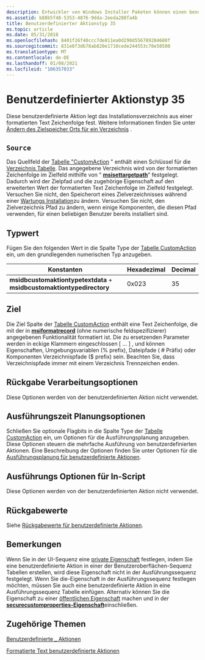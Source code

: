 ```yaml
---
description: Entwickler von Windows Installer Paketen können einen benutzerdefinierten Aktionstyp 35 verwenden, wenn die Standard Aktionen nicht ausreichen, um die Installation auszuführen.
ms.assetid: b88b5f48-5353-4876-9dda-2eeda288fa4b
title: Benutzerdefinierter Aktionstyp 35
ms.topic: article
ms.date: 05/31/2018
ms.openlocfilehash: 8401f26f40ccc7de811ea0d290d556789284680f
ms.sourcegitcommit: 831e8f3db78ab820e1710cede244553c70e50500
ms.translationtype: MT
ms.contentlocale: de-DE
ms.lasthandoff: 01/08/2021
ms.locfileid: "106357033"
---
```

# <a name="custom-action-type-35"></a>Benutzerdefinierter Aktionstyp 35

Diese benutzerdefinierte Aktion legt das Installationsverzeichnis aus einer formatierten Text Zeichenfolge fest. Weitere Informationen finden Sie unter [Ändern des Zielspeicher Orts für ein Verzeichnis](changing-the-target-location-for-a-directory.md) .

## <a name="source"></a>`Source`

Das Quellfeld der [Tabelle "CustomAction](customaction-table.md) " enthält einen Schlüssel für die [Verzeichnis Tabelle](directory-table.md). Das angegebene Verzeichnis wird von der formatierten Zeichenfolge im Zielfeld mithilfe von " [**msisettargetpath**](/windows/desktop/api/Msiquery/nf-msiquery-msisettargetpatha)" festgelegt. Dadurch wird der Zielpfad und die zugehörige Eigenschaft auf den erweiterten Wert der formatierten Text Zeichenfolge im Zielfeld festgelegt. Versuchen Sie nicht, den Speicherort eines Zielverzeichnisses während einer [Wartungs Installation](maintenance-installation.md)zu ändern. Versuchen Sie nicht, den Zielverzeichnis Pfad zu ändern, wenn einige Komponenten, die diesen Pfad verwenden, für einen beliebigen Benutzer bereits installiert sind.

## <a name="type-value"></a>Typwert

Fügen Sie den folgenden Wert in die Spalte Type der [Tabelle CustomAction](customaction-table.md) ein, um den grundlegenden numerischen Typ anzugeben.



| Konstanten                                                              | Hexadezimal | Decimal |
|------------------------------------------------------------------------|-------------|---------|
| **msidbcustomaktiontypetextdata**  +  **msidbcustomaktiontypedirectory** | 0x023       | 35      |



 

## <a name="target"></a>Ziel

Die Ziel Spalte der [Tabelle CustomAction](customaction-table.md) enthält eine Text Zeichenfolge, die mit der in [**msiformatrecord**](/windows/desktop/api/Msiquery/nf-msiquery-msiformatrecorda) (ohne numerische feldspezifizierer) angegebenen Funktionalität formatiert ist. Die zu ersetzenden Parameter werden in eckige Klammern eingeschlossen \[ ... \] , und können Eigenschaften, Umgebungsvariablen (% prefix), Dateipfade ( \# Präfix) oder Komponenten Verzeichnispfade ($ prefix) sein. Beachten Sie, dass Verzeichnispfade immer mit einem Verzeichnis Trennzeichen enden.

## <a name="return-processing-options"></a>Rückgabe Verarbeitungsoptionen

Diese Optionen werden von der benutzerdefinierten Aktion nicht verwendet.

## <a name="execution-scheduling-options"></a>Ausführungszeit Planungsoptionen

Schließen Sie optionale Flagbits in die Spalte Type der [Tabelle CustomAction](customaction-table.md) ein, um Optionen für die Ausführungsplanung anzugeben. Diese Optionen steuern die mehrfache Ausführung von benutzerdefinierten Aktionen. Eine Beschreibung der Optionen finden Sie unter Optionen für die [Ausführungsplanung für benutzerdefinierte Aktionen](custom-action-execution-scheduling-options.md).

## <a name="in-script-execution-options"></a>Ausführungs Optionen für In-Script

Diese Optionen werden von der benutzerdefinierten Aktion nicht verwendet.

## <a name="return-values"></a>Rückgabewerte

Siehe [Rückgabewerte für benutzerdefinierte Aktionen](custom-action-return-values.md).

## <a name="remarks"></a>Bemerkungen

Wenn Sie in der UI-Sequenz eine [private Eigenschaft](private-properties.md) festlegen, indem Sie eine benutzerdefinierte Aktion in einer der Benutzeroberflächen-Sequenz Tabellen erstellen, wird diese Eigenschaft nicht in der Ausführungssequenz festgelegt. Wenn Sie die-Eigenschaft in der Ausführungssequenz festlegen möchten, müssen Sie auch eine benutzerdefinierte Aktion in eine Ausführungssequenz Tabelle einfügen. Alternativ können Sie die Eigenschaft zu einer [öffentlichen Eigenschaft](public-properties.md) machen und in der [**securecustomproperties-Eigenschaft**](securecustomproperties.md)einschließen.

## <a name="related-topics"></a>Zugehörige Themen

<dl> <dt>

[Benutzerdefinierte \_ Aktionen](custom-actions.md)
</dt> <dt>

[Formatierte Text benutzerdefinierte Aktionen](formatted-text-custom-actions.md)
</dt> </dl>

 

 




